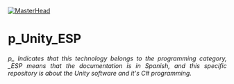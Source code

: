 [![MasterHead](http://dicer0.com/wp-content/uploads/2023/09/Unity-di_cer0-Banner.png)](https://dicer0.com/)
# p_Unity_ESP
<h6 align="justify">p_ Indicates that this technology belongs to the programming category, _ESP means that the documentation is in Spanish, and this specific repository is about the Unity software and it's C# programming.</h6>
